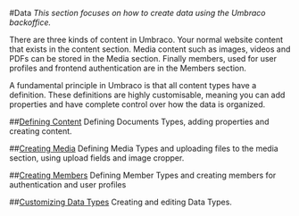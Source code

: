 #Data
*This section focuses on how to create data using the Umbraco backoffice.*

There are three kinds of content in Umbraco. Your normal website content that exists in the content section. Media content such as images, videos and PDFs can be stored in the Media section. Finally members, used for user profiles and frontend authentication are in the Members section.

A fundamental principle in Umbraco is that all content types have a definition. These definitions are highly customisable, meaning you can add properties and have complete control over how the data is organized.

##[Defining Content](Defining-content/index.md)
Defining Documents Types, adding properties and creating content.

##[Creating Media](Creating-Media/index.md)
Defining Media Types and uploading files to the media section, using upload fields and image cropper.

##[Creating Members](Members/index.md)
Defining Member Types and creating members for authentication and user profiles

##[Customizing Data Types](Data-Types)
Creating and editing Data Types.
